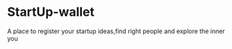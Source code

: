 # StartUp-wallet
A place to register your startup ideas,find right people and explore the inner you
